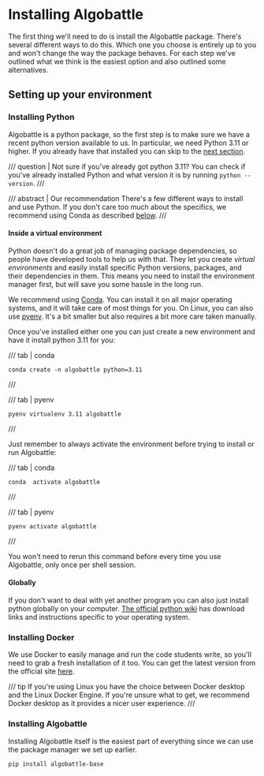 
# Installing Algobattle

The first thing we'll need to do is install the Algobattle package. There's several different ways to do this.
Which one you choose is entirely up to you and won't change the way the package behaves. For each step we've outlined
what we think is the easiest option and also outlined some alternatives.


## Setting up your environment

### Installing Python

Algobattle is a python package, so the first step is to make sure we have a recent python version available to us.
In particular, we need Python 3.11 or higher. If you already have that installed you can skip to the
[next section](#installing-docker).

/// question | Not sure if you've already got python 3.11?
You can check if you've already installed Python and what version it is by running `python --version`.
///

/// abstract | Our recommendation
There's a few different ways to install and use Python. If you don't care too much about the specifics, we recommend
using Conda as described [below](#inside-a-virtual-environment).
///

#### Inside a virtual environment
Python doesn't do a great job of managing package dependencies, so people have developed tools to help us with that.
They let you create _virtual environments_ and easily install specific Python versions, packages, and their
dependencies in them. This means you need to install the environment manager first, but will save you some hassle in
the long run.

We recommend using [Conda](https://anaconda.org/anaconda/conda). You can install it on all major operating systems, and
it will take care of most things for you. On Linux, you can also use [pyenv](https://github.com/pyenv/pyenv). It's a
bit smaller but also requires a bit more care taken manually.

Once you've installed either one you can just create a new environment and have it install python 3.11 for you:

/// tab | conda
```console
conda create -n algobattle python=3.11
```
///

/// tab | pyenv
```console
pyenv virtualenv 3.11 algobattle
```
///

Just remember to always activate the environment before trying to install or run Algobattle:

/// tab | conda
```console
conda  activate algobattle
```
///

/// tab | pyenv
```console
pyenv activate algobattle
```
///

You won't need to rerun this command before every time you use Algobattle, only once per shell session.

#### Globally

If you don't want to deal with yet another program you can also just install python globally on your computer.
[The official python wiki](https://wiki.python.org/moin/BeginnersGuide/Download) has download links and instructions
specific to your operating system.

### Installing Docker

We use Docker to easily manage and run the code students write, so you'll need to grab a fresh installation of it too.
You can get the latest version from the official site [here](https://www.docker.com/).

/// tip
If you're using Linux you have the choice between Docker desktop and the Linux Docker Engine. If you're unsure what to
get, we recommend Docker desktop as it provides a nicer user experience.
///


### Installing Algobattle

Installing Algobattle itself is the easiest part of everything since we can use the package manager we set up earlier.

```console
pip install algobattle-base
```
